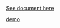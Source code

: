 [See document here](https://machinelearningcoban.com/2017/05/24/collaborativefiltering/)

[demo](https://pyfiddle.io/fiddle/7aee38ab-0042-4d9d-b106-280cc0dce799/)